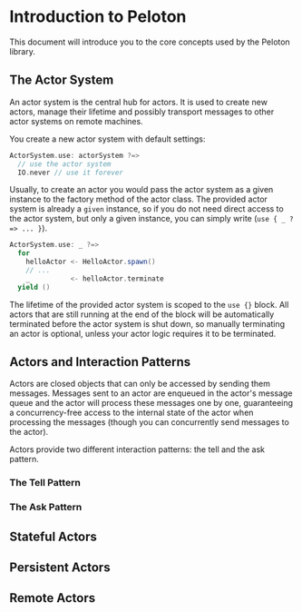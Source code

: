 # Introduction to Peloton

This document will introduce you to the core concepts used by the Peloton library.


## The Actor System

An actor system is the central hub for actors. It is used to create new actors, manage their lifetime and possibly transport 
messages to other actor systems on remote machines.

You create a new actor system with default settings:

```scala
ActorSystem.use: actorSystem ?=> 
  // use the actor system
  IO.never // use it forever
```

Usually, to create an actor you would pass the actor system as a given instance to the factory method of the actor class. 
The provided actor system is already a `given` instance, so if you do not need direct access to the actor system, but only 
a given instance, you can simply write (`use { _ ?=> ... }`). 

```scala
ActorSystem.use: _ ?=> 
  for
    helloActor <- HelloActor.spawn()
    // ...
    _          <- helloActor.terminate
  yield ()
```

The lifetime of the provided actor system is scoped to the `use {}` block. All actors that are still running at the end of the block 
will be automatically terminated before the actor system is shut down, so manually terminating an actor is optional, unless your 
actor logic requires it to be terminated.

## Actors and Interaction Patterns

Actors are closed objects that can only be accessed by sending them messages. Messages sent to an actor are enqueued in the actor's 
message queue and the actor will process these messages one by one, guaranteeing a concurrency-free access to the internal state of 
the actor when processing the messages (though you can concurrently send messages to the actor). 

Actors provide two different interaction patterns: the tell and the ask pattern.

### The Tell Pattern

### The Ask Pattern

## Stateful Actors

## Persistent Actors

## Remote Actors
